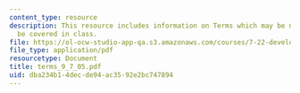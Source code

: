 ```yaml
---
content_type: resource
description: This resource includes information on Terms which may be new. Most will
  be covered in class.
file: https://ol-ocw-studio-app-qa.s3.amazonaws.com/courses/7-22-developmental-biology-fall-2005/dba234b14decde94ac3592e2bc747894_terms_9_7_05.pdf
file_type: application/pdf
resourcetype: Document
title: terms_9_7_05.pdf
uid: dba234b1-4dec-de94-ac35-92e2bc747894
---
```

